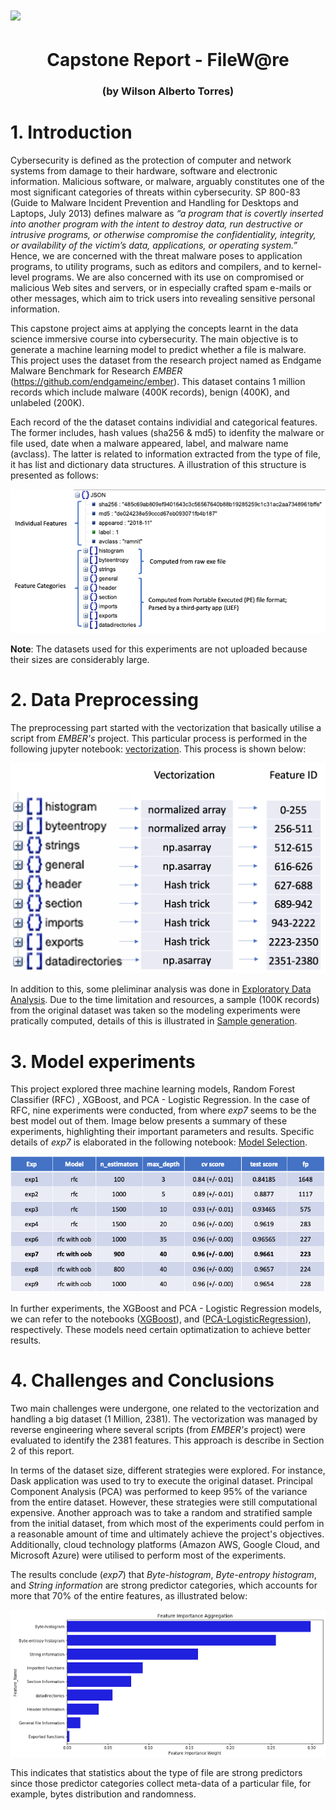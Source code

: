 # ![](https://ga-dash.s3.amazonaws.com/production/assets/logo-9f88ae6c9c3871690e33280fcf557f33.png)
<h1><center>Capstone Report - FileW@re</center></h1>
<h3><center>(by Wilson Alberto Torres)</center></h3>

# 1. Introduction

Cybersecurity is defined as the protection of computer and network systems from damage to their hardware, software and electronic information. Malicious software, or malware, arguably constitutes one of the most significant categories of threats within cybersecurity. SP 800-83 (Guide to Malware Incident Prevention and Handling for Desktops and Laptops, July 2013) defines malware as *“a program that is covertly inserted into another program with the intent to destroy data, run destructive or intrusive programs, or otherwise compromise the confidentiality, integrity, or availability of the victim’s data, applications, or operating system.”* Hence, we are concerned with the threat malware poses to application programs, to utility programs, such as editors and compilers, and to kernel-level programs. We are also concerned with its use on compromised or malicious Web sites and servers, or in especially crafted spam e-mails or other messages, which aim to trick users into revealing sensitive personal information.

This capstone project aims at applying the concepts learnt in the data science immersive course into cybersecurity. The main objective is to generate a machine learning model to predict whether a file is malware. This project uses the dataset from the research project named as Endgame Malware Benchmark for Research *EMBER* (https://github.com/endgameinc/ember). This dataset contains 1 million records which include malware (400K records), benign (400K), and unlabeled (200K). 

Each record of the the dataset contains individial and categorical features. The former includes, hash values (sha256 & md5) to idenfity the malware or file used, date when a malware appeared, label, and malware name (avclass). The latter is related to information extracted from the type of file, it has list and dictionary data structures. A illustration of this structure is presented as follows:

![image.png](./img/image1.png)

**Note**: The datasets used for this experiments are not uploaded because their sizes are considerably large.

# 2. Data Preprocessing

The preprocessing part started with the vectorization that basically utilise a script from *EMBER's* project. This particular process is performed in the following jupyter notebook: [vectorization](./1.Vectorization.ipynb). This process is shown below:

![image.png](./img/image2.png)

In addition to this, some pleliminar analysis was done in [Exploratory Data Analysis](./2.EDA-Visuals.ipynb). Due to the time limitation and resources, a sample (100K records) from the original dataset was taken so the modeling experiments were pratically computed, details of this is illustrated in [Sample generation](./3.exp-gen-sampl.ipynb).

# 3. Model experiments

This project explored three machine learning models, Random Forest Classifier (RFC) , XGBoost, and PCA - Logistic Regression. In the case of RFC, nine experiments were conducted, from where *exp7* seems to be the best model out of them. Image below presents a summary of these experiments, highlighting their important parameters and results. Specific details of *exp7* is elaborated in the following notebook: [Model Selection](./4.exp-model7-rfc.ipynb).

![image.png](./img/image3.png)

In further experiments, the XGBoost and PCA - Logistic Regression models, we can refer to the notebooks ([XGBoost](./6.exp-xgboost-1.ipynb)), and  ([PCA-LogisticRegression](./5.exp-PCA-LogRegression.ipynb)), respectively. These models need certain optimatization to achieve better results.

# 4. Challenges and Conclusions

Two main challenges were undergone, one related to the vectorization and handling a big dataset (1 Million, 2381). The vectorization was managed by reverse engineering where several scripts (from *EMBER's* project) were evaluated to identify the 2381 features. This approach is describe in Section 2 of this report.

In terms of the dataset size, different strategies were explored. For instance, Dask application was used to try to execute the original dataset. Principal Component Analysis (PCA) was performed to keep 95% of the variance from the entire dataset. However, these strategies were still computational expensive. Another approach was to take a random and stratified sample from the initial dataset, from which most of the experiments could perfom in a reasonable amount of time and ultimately achieve the project's objectives. Additionally, cloud technology platforms (Amazon AWS, Google Cloud, and Microsoft Azure) were utilised to perform most of the experiments.

The results conclude (*exp7*) that *Byte-histogram*, *Byte-entropy histogram*, and *String information* are strong predictor categories, which accounts for more that 70% of the entire features, as illustrated below:

![image.png](./img/image4.png)

This indicates that statistics about the type of file are strong predictors since those predictor categories collect meta-data of a particular file, for example, bytes distribution and randomness.
